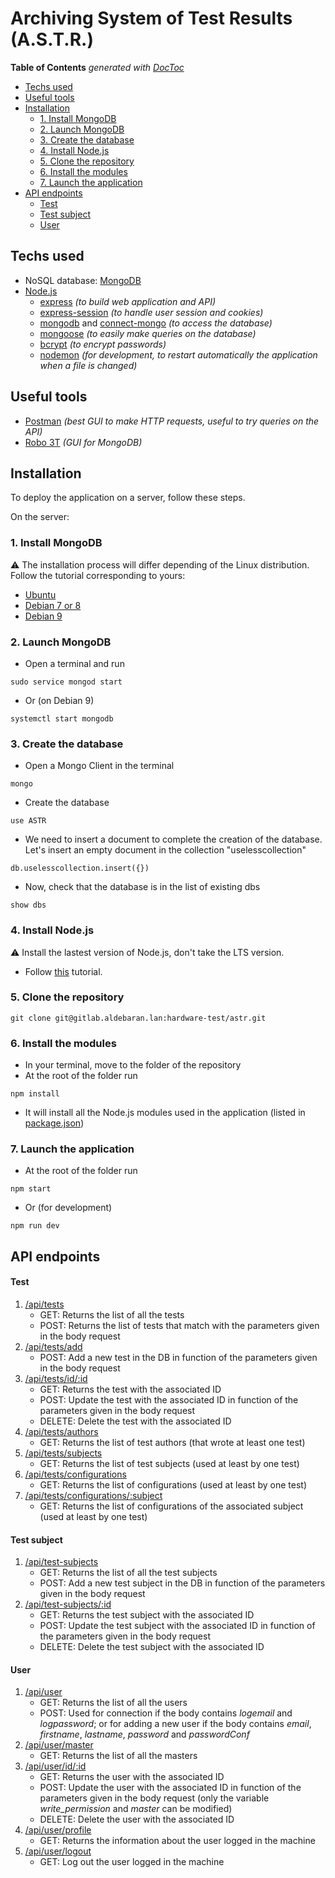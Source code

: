 # Archiving System of Test Results (A.S.T.R.)

<!-- START doctoc generated TOC please keep comment here to allow auto update -->
<!-- DON'T EDIT THIS SECTION, INSTEAD RE-RUN doctoc TO UPDATE -->
**Table of Contents**  *generated with [DocToc](https://github.com/thlorenz/doctoc)*

- [Techs used](#techs-used)
- [Useful tools](#useful-tools)
- [Installation](#installation)
  - [1. Install MongoDB](#1-install-mongodb)
  - [2. Launch MongoDB](#2-launch-mongodb)
  - [3. Create the database](#3-create-the-database)
  - [4. Install Node.js](#4-install-nodejs)
  - [5. Clone the repository](#5-clone-the-repository)
  - [6. Install the modules](#6-install-the-modules)
  - [7. Launch the application](#7-launch-the-application)
- [API endpoints](#api-endpoints)
    - [Test](#test)
    - [Test subject](#test-subject)
    - [User](#user)

<!-- END doctoc generated TOC please keep comment here to allow auto update -->

## Techs used

- NoSQL database: [MongoDB](https://www.mongodb.com/)
- [Node.js](https://nodejs.org/en/)
    - [express](https://www.npmjs.com/package/express) *(to build web application and API)*
    - [express-session](https://www.npmjs.com/package/express-session) *(to handle user session and cookies)*
    - [mongodb](https://www.npmjs.com/package/mongodb) and [connect-mongo](https://www.npmjs.com/package/connect-mongo) *(to access the database)*
    - [mongoose](https://www.npmjs.com/package/mongoose) *(to easily make queries on the database)*
    - [bcrypt](https://www.npmjs.com/package/bcrypt) *(to encrypt passwords)*
    - [nodemon](https://www.npmjs.com/package/nodemon) *(for development, to restart automatically the application when a file is changed)*

## Useful tools

- [Postman](https://www.getpostman.com/) *(best GUI to make HTTP requests, useful to try queries on the API)*
- [Robo 3T](https://robomongo.org/) *(GUI for MongoDB)*

## Installation

To deploy the application on a server, follow these steps.

On the server:

### 1. Install MongoDB

:warning: The installation process will differ depending of the Linux distribution. Follow the tutorial corresponding to yours: 
- [Ubuntu](https://docs.mongodb.com/manual/tutorial/install-mongodb-on-ubuntu/)
- [Debian 7 or 8](https://docs.mongodb.com/manual/tutorial/install-mongodb-on-debian/)
- [Debian 9](https://www.globo.tech/learning-center/install-mongodb-debian-9/)

### 2. Launch MongoDB

- Open a terminal and run

```
sudo service mongod start
```

- Or (on Debian 9)

```
systemctl start mongodb
```

### 3. Create the database

- Open a Mongo Client in the terminal

```
mongo
```

- Create the database

```
use ASTR
```

- We need to insert a document to complete the creation of the database. Let's insert an empty document in the collection "uselesscollection"

```
db.uselesscollection.insert({})
```

- Now, check that the database is in the list of existing dbs

```
show dbs
```

### 4. Install Node.js

:warning: Install the lastest version of Node.js, don't take the LTS version.

- Follow [this](https://nodejs.org/en/download/package-manager/#debian-and-ubuntu-based-linux-distributions) tutorial.

### 5. Clone the repository

```
git clone git@gitlab.aldebaran.lan:hardware-test/astr.git
```

### 6. Install the modules

- In your terminal, move to the folder of the repository
- At the root of the folder run

```
npm install
```

- It will install all the Node.js modules used in the application (listed in [package.json](https://gitlab.aldebaran.lan/hardware-test/astr/blob/master/package.json))

### 7. Launch the application

- At the root of the folder run

```
npm start
```

- Or (for development)

```
npm run dev
```

## API endpoints

#### Test

1. [/api/tests](http://10.0.160.147:8000/api/tests)
    - GET: Returns the list of all the tests
    - POST: Returns the list of tests that match with the parameters given in the body request
2. [/api/tests/add](http://10.0.160.147:8000/api/tests/add)
    - POST: Add a new test in the DB in function of the parameters given in the body request
3. [/api/tests/id/:id](http://10.0.160.147:8000/api/tests/id/5adf356dda64c157e53c6b18)
    - GET: Returns the test with the associated ID
    - POST: Update the test with the associated ID in function of the parameters given in the body request
    - DELETE: Delete the test with the associated ID
4. [/api/tests/authors](http://10.0.160.147:8000/api/tests/authors)
    - GET: Returns the list of test authors (that wrote at least one test)
5. [/api/tests/subjects](http://10.0.160.147:8000/api/tests/subjects)
    - GET: Returns the list of test subjects (used at least by one test)
6. [/api/tests/configurations](http://10.0.160.147:8000/api/tests/configurations)
    - GET: Returns the list of configurations (used at least by one test)
7. [/api/tests/configurations/:subject](http://10.0.160.147:8000/api/tests/configurations/CAMERA)
    - GET: Returns the list of configurations of the associated subject (used at least by one test)

#### Test subject 

1. [/api/test-subjects](http://10.0.160.147:8000/api/test-subjects)
    - GET: Returns the list of all the test subjects
    - POST:  Add a new test subject in the DB in function of the parameters given in the body request
2. [/api/test-subjects/:id](http://10.0.160.147:8000/api/test-subjects/5adf3559da64c157e53c6b17)
    - GET: Returns the test subject with the associated ID
    - POST:  Update the test subject with the associated ID in function of the parameters given in the body request
    - DELETE: Delete the test subject with the associated ID

#### User 

1. [/api/user](http://10.0.160.147:8000/api/user)
    - GET: Returns the list of all the users
    - POST: Used for connection if the body contains *logemail* and *logpassword*; or for adding a new user if the body contains *email*, *firstname*, *lastname*, *password* and *passwordConf*
2. [/api/user/master](http://10.0.160.147:8000/api/user/master)
    - GET: Returns the list of all the masters
3. [/api/user/id/:id](http://10.0.160.147:8000/api/user/id/5ad8aad45aa7dd1b0f17e7f9)
    - GET: Returns the user with the associated ID
    - POST:  Update the user with the associated ID in function of the parameters given in the body request (only the variable *write_permission* and *master* can be modified)
    - DELETE: Delete the user with the associated ID
4. [/api/user/profile](http://10.0.160.147:8000/api/user/profile)
    - GET: Returns the information about the user logged in the machine
5. [/api/user/logout](http://10.0.160.147:8000/api/user/logout)
    - GET: Log out the user logged in the machine




